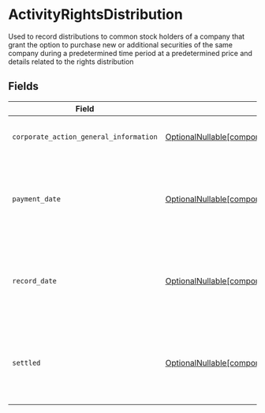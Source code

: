 # ActivityRightsDistribution

Used to record distributions to common stock holders of a company that grant the option to purchase new or additional securities of the same company during a predetermined time period at a predetermined price and details related to the rights distribution


## Fields

| Field                                                                                                                                                                              | Type                                                                                                                                                                               | Required                                                                                                                                                                           | Description                                                                                                                                                                        | Example                                                                                                                                                                            |
| ---------------------------------------------------------------------------------------------------------------------------------------------------------------------------------- | ---------------------------------------------------------------------------------------------------------------------------------------------------------------------------------- | ---------------------------------------------------------------------------------------------------------------------------------------------------------------------------------- | ---------------------------------------------------------------------------------------------------------------------------------------------------------------------------------- | ---------------------------------------------------------------------------------------------------------------------------------------------------------------------------------- |
| `corporate_action_general_information`                                                                                                                                             | [OptionalNullable[components.ActivityRightsDistributionCorporateActionGeneralInformation]](../../models/components/activityrightsdistributioncorporateactiongeneralinformation.md) | :heavy_minus_sign:                                                                                                                                                                 | Common fields for corporate actions                                                                                                                                                |                                                                                                                                                                                    |
| `payment_date`                                                                                                                                                                     | [OptionalNullable[components.ActivityRightsDistributionPaymentDate]](../../models/components/activityrightsdistributionpaymentdate.md)                                             | :heavy_minus_sign:                                                                                                                                                                 | The anticipated payment date at the depository                                                                                                                                     | {<br/>"day": 14,<br/>"month": 5,<br/>"year": 2024<br/>}                                                                                                                            |
| `record_date`                                                                                                                                                                      | [OptionalNullable[components.ActivityRightsDistributionRecordDate]](../../models/components/activityrightsdistributionrecorddate.md)                                               | :heavy_minus_sign:                                                                                                                                                                 | The date on which positions are recorded in order to calculate entitlement                                                                                                         | {<br/>"day": 14,<br/>"month": 5,<br/>"year": 2024<br/>}                                                                                                                            |
| `settled`                                                                                                                                                                          | [OptionalNullable[components.ActivityRightsDistributionSettled]](../../models/components/activityrightsdistributionsettled.md)                                                     | :heavy_minus_sign:                                                                                                                                                                 | The accounts settled position for which the corporate action was paid                                                                                                              | {<br/>"value": "0.25"<br/>}                                                                                                                                                        |